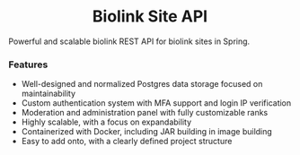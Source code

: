 <h1 align="center"> Biolink Site API </h1>

Powerful and scalable biolink REST API for biolink sites in Spring.

<h3>Features</h3>

- Well-designed and normalized Postgres data storage focused on maintainability
- Custom authentication system with MFA support and login IP verification
- Moderation and administration panel with fully customizable ranks
- Highly scalable, with a focus on expandability
- Containerized with Docker, including JAR building in image building
- Easy to add onto, with a clearly defined project structure